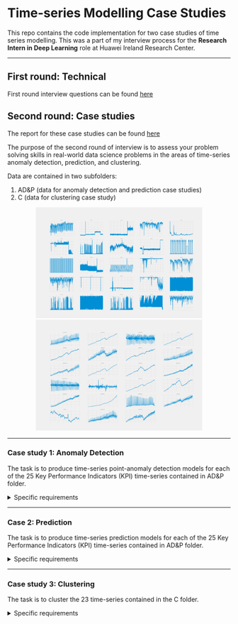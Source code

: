 # **Time-series Modelling Case Studies**

This repo contains the code implementation for two case studies of time series modelling. This was a part of my interview process for the **Research Intern in Deep Learning** role at Huawei Ireland Research Center.

----
## First round: Technical

First round interview questions can be found [here](./resources/QUESTIONS.md)

## Second round: Case studies

The report for these case studies can be found [here](resources/report.pdf)

The purpose of the second round of interview is to assess your problem solving skills in real-world data science problems in the areas of time-series anomaly detection, prediction, and clustering. 

Data are contained in two subfolders: 

  1.	AD&P (data for anomaly detection and prediction case studies) 
  2.	C (data for clustering case study)

<p align="center">
    <img height="250" alt="screen" src="resources/figures/ADnP.png">
    <img height="250" alt="screen" src="resources/figures/C.png">
</p>

------

### **Case study 1: Anomaly Detection**
The task is to produce time-series point-anomaly detection models for each of the 25 Key Performance Indicators (KPI) time-series contained in AD&P folder. 
<details close>
<summary>Specific requirements</summary>
<ul>
		<li> Each row associates a “time-stamp” with a “kpi_value”. The anomaly detector should be trained to detect point-anomalies in “kpi_value”. </li> 
    <li>	For the majority of time-series the problem is unsupervised (no point-anomaly labels). For some KPIs (datasets 201-206) we have also access to labelled data. In those cases labels can be taken into account if needed (optional). </li> 
    <li>	Each of the 25 time-series needs to be modelled independently of others. </li>
    <li>	Slides with description of the anomaly detection method chosen.  </li>
    <li>	Slides with visualisation of anomaly detection output in whole time-series, for each of the 25 time-series. </li>
    <li>	During presentation, issues of scalability, adaptation, model selection, generalisation will be discussed. </li>
</details>

-----
### **Case 2: Prediction**

The task is to produce time-series prediction models for each of the 25 Key Performance Indicators (KPI) time-series contained in AD&P folder. 

<details close>
<summary>Specific requirements</summary>
<ul>
  <li>	For each of the 25 time-series train a model to forecast the kpi_value at time t+1, t+2, t+3, t+4, t+5, given information up to time t.</li>
  <li>	Slides with description of the prediction method chosen. </li>
  <li>	Slides with train/test prediction performance assessment. </li>
  <li>	Slides with visualisation of prediction versus actual time-series values. </li>
  <li>	During presentation, issues of scalability, adaptation, model selection, generalisation will be discussed.</li>
</details>

-----

### **Case study 3: Clustering**

The task is to cluster the 23 time-series contained in the C folder.

<details close>
<summary>Specific requirements</summary>
<ul>
  <li>	Monthly time-series data: “value” column associated with “date” column. </li>
  <li>	Number of optimal cluster should be emergent through your analysis.</li>
  <li>	Slides with description of the clustering method chosen. </li>
  <li>	Visualisation of clustering results. </li>
  <li>	During presentation, issues of scalability and model selection will be discussed. </li>
</details>

